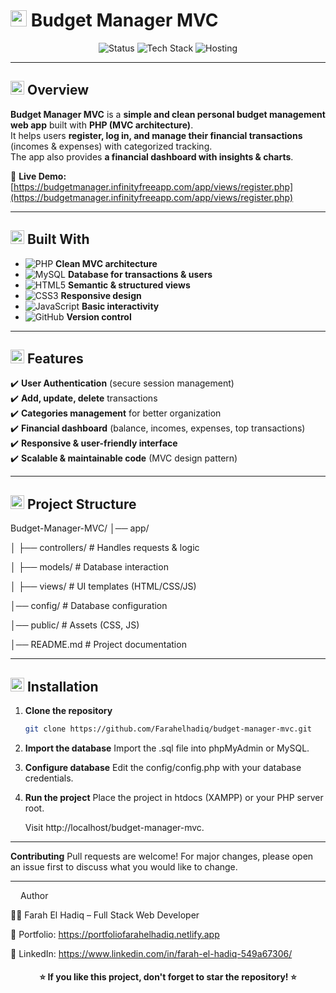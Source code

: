 # <img src="https://cdn-icons-png.flaticon.com/512/1170/1170576.png" width="26"/> Budget Manager MVC  

<p align="center">
  <img src="https://img.shields.io/badge/Status-Completed-brightgreen?style=for-the-badge" alt="Status" />
  <img src="https://img.shields.io/badge/Made%20With-PHP%20%7C%20MVC%20%7C%20MySQL%20%7C%20HTML%20%7C%20CSS%20%7C%20JS-orange?style=for-the-badge" alt="Tech Stack" />
  <img src="https://img.shields.io/badge/Deployed%20On-InfinityFree-2E9AFE?style=for-the-badge" alt="Hosting" />
</p>

---

## <img src="https://cdn-icons-png.flaticon.com/512/1828/1828884.png" width="22"/> Overview  

**Budget Manager MVC** is a **simple and clean personal budget management web app** built with **PHP (MVC architecture)**.  
It helps users **register, log in, and manage their financial transactions** (incomes & expenses) with categorized tracking.  
The app also provides **a financial dashboard with insights & charts**.

🔗 **Live Demo:** [https://budgetmanager.infinityfreeapp.com/app/views/register.php](https://budgetmanager.infinityfreeapp.com/app/views/register.php)  

---

## <img src="https://cdn-icons-png.flaticon.com/512/3135/3135715.png" width="22"/> Built With  

- ![PHP](https://img.shields.io/badge/PHP-777BB4?logo=php&logoColor=white&style=flat) **Clean MVC architecture**  
- ![MySQL](https://img.shields.io/badge/MySQL-4479A1?logo=mysql&logoColor=white&style=flat) **Database for transactions & users**  
- ![HTML5](https://img.shields.io/badge/HTML5-E34F26?logo=html5&logoColor=white&style=flat) **Semantic & structured views**  
- ![CSS3](https://img.shields.io/badge/CSS3-1572B6?logo=css3&logoColor=white&style=flat) **Responsive design**  
- ![JavaScript](https://img.shields.io/badge/JavaScript-F7DF1E?logo=javascript&logoColor=black&style=flat) **Basic interactivity**  
- ![GitHub](https://img.shields.io/badge/GitHub-181717?logo=github&logoColor=white&style=flat) **Version control**  

---

## <img src="https://cdn-icons-png.flaticon.com/512/1828/1828743.png" width="22"/> Features  

✔️ **User Authentication** (secure session management)  
✔️ **Add, update, delete** transactions  
✔️ **Categories management** for better organization  
✔️ **Financial dashboard** (balance, incomes, expenses, top transactions)  
✔️ **Responsive & user-friendly interface**  
✔️ **Scalable & maintainable code** (MVC design pattern)  

---

## <img src="https://cdn-icons-png.flaticon.com/512/1828/1828961.png" width="22"/> Project Structure  

Budget-Manager-MVC/
│── app/

│ ├── controllers/ # Handles requests & logic

│ ├── models/ # Database interaction

│ ├── views/ # UI templates (HTML/CSS/JS)

│── config/ # Database configuration

│── public/ # Assets (CSS, JS)

│── README.md # Project documentation

---


## <img src="https://cdn-icons-png.flaticon.com/512/1828/1828970.png" width="22"/> Installation  

1. **Clone the repository**  
   ```bash
   git clone https://github.com/Farahelhadiq/budget-manager-mvc.git
2. **Import the database**
   Import the .sql file into phpMyAdmin or MySQL.
3. **Configure database**
   Edit the config/config.php with your database credentials.
4. **Run the project**
   Place the project in htdocs (XAMPP) or your PHP server root.
   
   Visit http://localhost/budget-manager-mvc.
   

---

**Contributing**
Pull requests are welcome! For major changes, please open an issue first to discuss what you would like to change.

---

  <img src="https://cdn-icons-png.flaticon.com/512/733/733553.png" width="12"/> Author
  
  👩‍💻 Farah El Hadiq – Full Stack Web Developer

 🔗 Portfolio: https://portfoliofarahelhadiq.netlify.app
 
 🔗 LinkedIn: https://www.linkedin.com/in/farah-el-hadiq-549a67306/
 
 <h4 align="center"> ⭐ If you like this project, don't forget to star the repository! ⭐ </h4>
